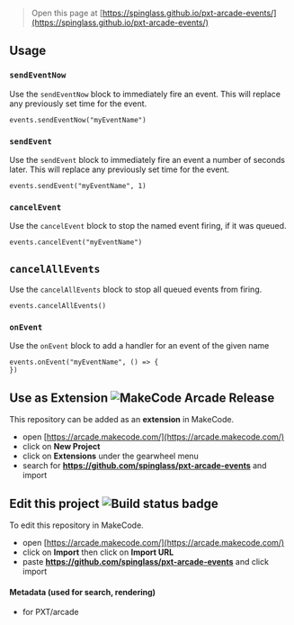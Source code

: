  


> Open this page at [https://spinglass.github.io/pxt-arcade-events/](https://spinglass.github.io/pxt-arcade-events/)

## Usage

### ``sendEventNow``

Use the ``sendEventNow`` block to immediately fire an event.
This will replace any previously set time for the event.

```blocks
events.sendEventNow("myEventName")
```

### ``sendEvent``

Use the ``sendEvent`` block to immediately fire an event a number of seconds later.
This will replace any previously set time for the event.

```blocks
events.sendEvent("myEventName", 1)
```

### ``cancelEvent``

Use the ``cancelEvent`` block to stop the named event firing, if it was queued.

```blocks
events.cancelEvent("myEventName")
```

## ``cancelAllEvents``

Use the ``cancelAllEvents`` block to stop all queued events from firing.

```blocks
events.cancelAllEvents()
```

### ``onEvent``

Use the ``onEvent`` block to add a handler for an event of the given name

```blocks
events.onEvent("myEventName", () => {
})
```

## Use as Extension ![MakeCode Arcade Release](https://github.com/spinglass/pxt-arcade-events/actions/workflows/makecode-release.yml/badge.svg)

This repository can be added as an **extension** in MakeCode.

* open [https://arcade.makecode.com/](https://arcade.makecode.com/)
* click on **New Project**
* click on **Extensions** under the gearwheel menu
* search for **https://github.com/spinglass/pxt-arcade-events** and import

## Edit this project ![Build status badge](https://github.com/spinglass/pxt-arcade-events/workflows/MakeCode/badge.svg)

To edit this repository in MakeCode.

* open [https://arcade.makecode.com/](https://arcade.makecode.com/)
* click on **Import** then click on **Import URL**
* paste **https://github.com/spinglass/pxt-arcade-events** and click import

#### Metadata (used for search, rendering)

* for PXT/arcade
<script src="https://makecode.com/gh-pages-embed.js"></script><script>makeCodeRender("{{ site.makecode.home_url }}", "{{ site.github.owner_name }}/{{ site.github.repository_name }}");</script>
